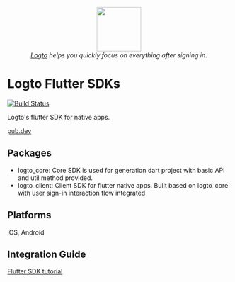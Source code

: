 <p align="center">
  <a href="https://logto.io" target="_blank" align="center" alt="Logto Logo">
      <img src="./logo.png" width="100">
  </a>
  <br/>
  <span><i><a href="https://logto.io" target="_blank">Logto</a> helps you quickly focus on everything after signing in.</i></span>
</p>

# Logto Flutter SDKs

[![Build Status](https://github.com/logto-io/kotlin/actions/workflows/main.yml/badge.svg)](https://github.com/logto-io/dart/actions/workflows/main.yml)

Logto's flutter SDK for native apps.

[pub.dev](https://pub.dev/packages/logto_dart_sdk)

## Packages

- logto_core: Core SDK is used for generation dart project with basic API and util method provided.
- logto_client: Client SDK for flutter native apps. Built based on logto_core with user sign-in interaction flow integrated

## Platforms

iOS, Android

## Integration Guide

[Flutter SDK tutorial](https://docs.logto.io/sdk/flutter/)

